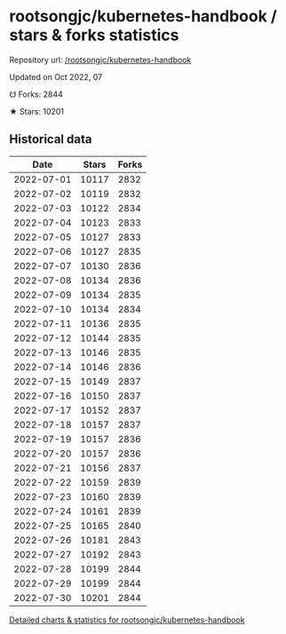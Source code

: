 # rootsongjc/kubernetes-handbook / stars & forks statistics

Repository url: [/rootsongjc/kubernetes-handbook](https://github.com/rootsongjc/kubernetes-handbook)

Updated on Oct 2022, 07

☋ Forks: 2844

★ Stars: 10201

## Historical data
| Date | Stars | Forks |
|------|-------|-------|
| 2022-07-01 | 10117 | 2832 | 
| 2022-07-02 | 10119 | 2832 | 
| 2022-07-03 | 10122 | 2834 | 
| 2022-07-04 | 10123 | 2833 | 
| 2022-07-05 | 10127 | 2833 | 
| 2022-07-06 | 10127 | 2835 | 
| 2022-07-07 | 10130 | 2836 | 
| 2022-07-08 | 10134 | 2836 | 
| 2022-07-09 | 10134 | 2835 | 
| 2022-07-10 | 10134 | 2834 | 
| 2022-07-11 | 10136 | 2835 | 
| 2022-07-12 | 10144 | 2835 | 
| 2022-07-13 | 10146 | 2835 | 
| 2022-07-14 | 10146 | 2836 | 
| 2022-07-15 | 10149 | 2837 | 
| 2022-07-16 | 10150 | 2837 | 
| 2022-07-17 | 10152 | 2837 | 
| 2022-07-18 | 10157 | 2837 | 
| 2022-07-19 | 10157 | 2836 | 
| 2022-07-20 | 10157 | 2836 | 
| 2022-07-21 | 10156 | 2837 | 
| 2022-07-22 | 10159 | 2839 | 
| 2022-07-23 | 10160 | 2839 | 
| 2022-07-24 | 10161 | 2839 | 
| 2022-07-25 | 10165 | 2840 | 
| 2022-07-26 | 10181 | 2843 | 
| 2022-07-27 | 10192 | 2843 | 
| 2022-07-28 | 10199 | 2844 | 
| 2022-07-29 | 10199 | 2844 | 
| 2022-07-30 | 10201 | 2844 | 


[Detailed charts & statistics for rootsongjc/kubernetes-handbook](https://reviewgithub.com/rep/rootsongjc/kubernetes-handbook)
